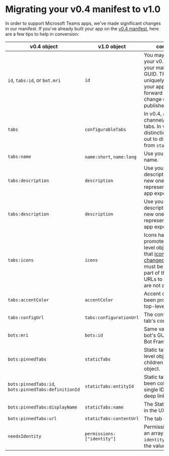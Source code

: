# Migrating your v0.4 manifest to v1.0

In order to support Microsoft Teams apps, we've made significant changes in our manifest.  If you've already built your app on the [v0.4 manifest](schemav0.4.md), here are a few tips to help in conversion:

|v0.4 object| v1.0 object| comments|
|---|---|---|
| `id`, `tabs:id`, or `bot.mri` | `id` | You may use any of your v0.4 GUIDs as your main package GUID.  This GUID will uniquely represent your app moving forward and may not change once published. |
| `tabs` | `configurableTabs` | In v0.4, all `tabs` were channel/configurable tabs. In v1.0, this distinction is called out to distinguish from `staticTabs` |
| `tabs:name` | `name:short`, `name:long` | Use your existing name. |
| `tabs:description` | `description` | Use your existing tab description or create new ones to represent your entire app experience. |
| `tabs:description` | `description` | Use your existing tab description or create new ones to represent your entire app experience. |
| `tabs:icons` | `icons` | Icons have been promoted to a top-level object.  Note that [icons have been changed in v1.0](createpackage.md#icons), and must be included as part of the package. URLs to hosted icons are not allowed. |
| `tabs:accentColor` | `accentColor` | Accent color has been promoted to a top-level object. |
| `tabs:configUrl` | `tabs:configurationUrl` | The configurable tab's config.html file. |
| `bots:mri` | `bots:id` | Same value, the bot's GUID from the Bot Framework. |
| `bots:pinnedTabs` | `staticTabs` | Static tabs are top level objects, not children of the bot object. |
| `bots:pinnedTabs:id`, `bots:pinnedTabs:definitionId` | `staticTabs:entityId` | Static tab ids have been collapsed into a single ID used for deep link reference. |
| `bots:pinnedTabs:displayName` | `staticTabs:name` | The Static tab name in the UX. |
| `bots:pinnedTabs:url` | `staticTabs:contentUrl` | The tab content URL. |
| `needsIdentity` | `permissions: ["identity"]` | Permissions object is an array, of which  `identity` is one of the values. |
